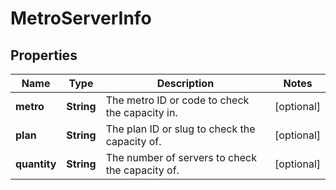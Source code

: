 

# MetroServerInfo


## Properties

| Name | Type | Description | Notes |
|------------ | ------------- | ------------- | -------------|
|**metro** | **String** | The metro ID or code to check the capacity in. |  [optional] |
|**plan** | **String** | The plan ID or slug to check the capacity of. |  [optional] |
|**quantity** | **String** | The number of servers to check the capacity of. |  [optional] |



